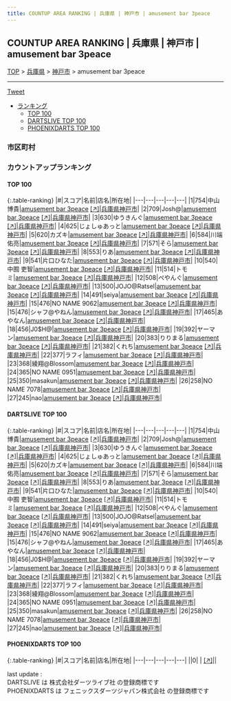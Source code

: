 ```yaml
---
title: COUNTUP AREA RANKING | 兵庫県 | 神戸市 | amusement bar 3peace
---
```

## COUNTUP AREA RANKING | 兵庫県 | 神戸市 | amusement bar 3peace

[TOP](/darts/rank/) > [兵庫県](/darts/rank/兵庫県/) > [神戸市](/darts/rank/兵庫県/神戸市/) > amusement bar 3peace

___

<a href="https://twitter.com/share?ref_src=twsrc%5Etfw" data-text="COUNTUP AREA RANKING | 兵庫県神戸市amusement bar 3peace" class="twitter-share-button" data-hashtags="DARTSLIVE,PHOENIXDARTS,darts,ダーツ" data-show-count="false">Tweet</a>

* [ランキング](#カウントアップランキング)
    * [TOP 100](#top-100)
    * [DARTSLIVE TOP 100](#dartslive-top-100)
    * [PHOENIXDARTS TOP 100](#phoenixdarts-top-100)

### 市区町村

<ul>

</ul>

### カウントアップランキング

#### TOP 100



{:.table-ranking}
|#|スコア|名前|店名|所在地|
|---|---|---|---|---|
|1|754|<span class="rank-name-dl">中山　博貴</span>|<a href="/darts/rank/shops/88bf6b279ae38631f454cb89828a1cfe.html">amusement bar 3peace</a> <a href="https://search.dartslive.com/jp/shop/88bf6b279ae38631f454cb89828a1cfe">[↗]</a>|<a href="/darts/rank/兵庫県/神戸市">兵庫県神戸市</a>|
|2|709|<span class="rank-name-dl">Josh@</span>|<a href="/darts/rank/shops/88bf6b279ae38631f454cb89828a1cfe.html">amusement bar 3peace</a> <a href="https://search.dartslive.com/jp/shop/88bf6b279ae38631f454cb89828a1cfe">[↗]</a>|<a href="/darts/rank/兵庫県/神戸市">兵庫県神戸市</a>|
|3|630|<span class="rank-name-dl">ゆうきんぐ</span>|<a href="/darts/rank/shops/88bf6b279ae38631f454cb89828a1cfe.html">amusement bar 3peace</a> <a href="https://search.dartslive.com/jp/shop/88bf6b279ae38631f454cb89828a1cfe">[↗]</a>|<a href="/darts/rank/兵庫県/神戸市">兵庫県神戸市</a>|
|4|625|<span class="rank-name-dl">じょしゅあっと</span>|<a href="/darts/rank/shops/88bf6b279ae38631f454cb89828a1cfe.html">amusement bar 3peace</a> <a href="https://search.dartslive.com/jp/shop/88bf6b279ae38631f454cb89828a1cfe">[↗]</a>|<a href="/darts/rank/兵庫県/神戸市">兵庫県神戸市</a>|
|5|620|<span class="rank-name-dl">カズキ</span>|<a href="/darts/rank/shops/88bf6b279ae38631f454cb89828a1cfe.html">amusement bar 3peace</a> <a href="https://search.dartslive.com/jp/shop/88bf6b279ae38631f454cb89828a1cfe">[↗]</a>|<a href="/darts/rank/兵庫県/神戸市">兵庫県神戸市</a>|
|6|584|<span class="rank-name-dl">川端 佑亮</span>|<a href="/darts/rank/shops/88bf6b279ae38631f454cb89828a1cfe.html">amusement bar 3peace</a> <a href="https://search.dartslive.com/jp/shop/88bf6b279ae38631f454cb89828a1cfe">[↗]</a>|<a href="/darts/rank/兵庫県/神戸市">兵庫県神戸市</a>|
|7|571|<span class="rank-name-dl">そら</span>|<a href="/darts/rank/shops/88bf6b279ae38631f454cb89828a1cfe.html">amusement bar 3peace</a> <a href="https://search.dartslive.com/jp/shop/88bf6b279ae38631f454cb89828a1cfe">[↗]</a>|<a href="/darts/rank/兵庫県/神戸市">兵庫県神戸市</a>|
|8|553|<span class="rank-name-dl">りあ</span>|<a href="/darts/rank/shops/88bf6b279ae38631f454cb89828a1cfe.html">amusement bar 3peace</a> <a href="https://search.dartslive.com/jp/shop/88bf6b279ae38631f454cb89828a1cfe">[↗]</a>|<a href="/darts/rank/兵庫県/神戸市">兵庫県神戸市</a>|
|9|541|<span class="rank-name-dl">片口ひなた</span>|<a href="/darts/rank/shops/88bf6b279ae38631f454cb89828a1cfe.html">amusement bar 3peace</a> <a href="https://search.dartslive.com/jp/shop/88bf6b279ae38631f454cb89828a1cfe">[↗]</a>|<a href="/darts/rank/兵庫県/神戸市">兵庫県神戸市</a>|
|10|540|<span class="rank-name-dl">中囿 吏智</span>|<a href="/darts/rank/shops/88bf6b279ae38631f454cb89828a1cfe.html">amusement bar 3peace</a> <a href="https://search.dartslive.com/jp/shop/88bf6b279ae38631f454cb89828a1cfe">[↗]</a>|<a href="/darts/rank/兵庫県/神戸市">兵庫県神戸市</a>|
|11|514|<span class="rank-name-dl">トモミ</span>|<a href="/darts/rank/shops/88bf6b279ae38631f454cb89828a1cfe.html">amusement bar 3peace</a> <a href="https://search.dartslive.com/jp/shop/88bf6b279ae38631f454cb89828a1cfe">[↗]</a>|<a href="/darts/rank/兵庫県/神戸市">兵庫県神戸市</a>|
|12|508|<span class="rank-name-dl">ぺやんぐ</span>|<a href="/darts/rank/shops/88bf6b279ae38631f454cb89828a1cfe.html">amusement bar 3peace</a> <a href="https://search.dartslive.com/jp/shop/88bf6b279ae38631f454cb89828a1cfe">[↗]</a>|<a href="/darts/rank/兵庫県/神戸市">兵庫県神戸市</a>|
|13|500|<span class="rank-name-dl">JOJO@Ratsel</span>|<a href="/darts/rank/shops/88bf6b279ae38631f454cb89828a1cfe.html">amusement bar 3peace</a> <a href="https://search.dartslive.com/jp/shop/88bf6b279ae38631f454cb89828a1cfe">[↗]</a>|<a href="/darts/rank/兵庫県/神戸市">兵庫県神戸市</a>|
|14|491|<span class="rank-name-dl">seiya</span>|<a href="/darts/rank/shops/88bf6b279ae38631f454cb89828a1cfe.html">amusement bar 3peace</a> <a href="https://search.dartslive.com/jp/shop/88bf6b279ae38631f454cb89828a1cfe">[↗]</a>|<a href="/darts/rank/兵庫県/神戸市">兵庫県神戸市</a>|
|15|476|<span class="rank-name-dl">NO NAME 9062</span>|<a href="/darts/rank/shops/88bf6b279ae38631f454cb89828a1cfe.html">amusement bar 3peace</a> <a href="https://search.dartslive.com/jp/shop/88bf6b279ae38631f454cb89828a1cfe">[↗]</a>|<a href="/darts/rank/兵庫県/神戸市">兵庫県神戸市</a>|
|15|476|<span class="rank-name-dl">シャフ@やねん</span>|<a href="/darts/rank/shops/88bf6b279ae38631f454cb89828a1cfe.html">amusement bar 3peace</a> <a href="https://search.dartslive.com/jp/shop/88bf6b279ae38631f454cb89828a1cfe">[↗]</a>|<a href="/darts/rank/兵庫県/神戸市">兵庫県神戸市</a>|
|17|465|<span class="rank-name-dl">あやなん</span>|<a href="/darts/rank/shops/88bf6b279ae38631f454cb89828a1cfe.html">amusement bar 3peace</a> <a href="https://search.dartslive.com/jp/shop/88bf6b279ae38631f454cb89828a1cfe">[↗]</a>|<a href="/darts/rank/兵庫県/神戸市">兵庫県神戸市</a>|
|18|456|<span class="rank-name-dl">J0$H@</span>|<a href="/darts/rank/shops/88bf6b279ae38631f454cb89828a1cfe.html">amusement bar 3peace</a> <a href="https://search.dartslive.com/jp/shop/88bf6b279ae38631f454cb89828a1cfe">[↗]</a>|<a href="/darts/rank/兵庫県/神戸市">兵庫県神戸市</a>|
|19|392|<span class="rank-name-dl">ヤーマン</span>|<a href="/darts/rank/shops/88bf6b279ae38631f454cb89828a1cfe.html">amusement bar 3peace</a> <a href="https://search.dartslive.com/jp/shop/88bf6b279ae38631f454cb89828a1cfe">[↗]</a>|<a href="/darts/rank/兵庫県/神戸市">兵庫県神戸市</a>|
|20|383|<span class="rank-name-dl">りりまる</span>|<a href="/darts/rank/shops/88bf6b279ae38631f454cb89828a1cfe.html">amusement bar 3peace</a> <a href="https://search.dartslive.com/jp/shop/88bf6b279ae38631f454cb89828a1cfe">[↗]</a>|<a href="/darts/rank/兵庫県/神戸市">兵庫県神戸市</a>|
|21|382|<span class="rank-name-dl">くれち</span>|<a href="/darts/rank/shops/88bf6b279ae38631f454cb89828a1cfe.html">amusement bar 3peace</a> <a href="https://search.dartslive.com/jp/shop/88bf6b279ae38631f454cb89828a1cfe">[↗]</a>|<a href="/darts/rank/兵庫県/神戸市">兵庫県神戸市</a>|
|22|377|<span class="rank-name-dl">ラフィ</span>|<a href="/darts/rank/shops/88bf6b279ae38631f454cb89828a1cfe.html">amusement bar 3peace</a> <a href="https://search.dartslive.com/jp/shop/88bf6b279ae38631f454cb89828a1cfe">[↗]</a>|<a href="/darts/rank/兵庫県/神戸市">兵庫県神戸市</a>|
|23|368|<span class="rank-name-dl">綾翔@Blossom</span>|<a href="/darts/rank/shops/88bf6b279ae38631f454cb89828a1cfe.html">amusement bar 3peace</a> <a href="https://search.dartslive.com/jp/shop/88bf6b279ae38631f454cb89828a1cfe">[↗]</a>|<a href="/darts/rank/兵庫県/神戸市">兵庫県神戸市</a>|
|24|365|<span class="rank-name-dl">NO NAME 0951</span>|<a href="/darts/rank/shops/88bf6b279ae38631f454cb89828a1cfe.html">amusement bar 3peace</a> <a href="https://search.dartslive.com/jp/shop/88bf6b279ae38631f454cb89828a1cfe">[↗]</a>|<a href="/darts/rank/兵庫県/神戸市">兵庫県神戸市</a>|
|25|350|<span class="rank-name-dl">masakun</span>|<a href="/darts/rank/shops/88bf6b279ae38631f454cb89828a1cfe.html">amusement bar 3peace</a> <a href="https://search.dartslive.com/jp/shop/88bf6b279ae38631f454cb89828a1cfe">[↗]</a>|<a href="/darts/rank/兵庫県/神戸市">兵庫県神戸市</a>|
|26|258|<span class="rank-name-dl">NO NAME 7078</span>|<a href="/darts/rank/shops/88bf6b279ae38631f454cb89828a1cfe.html">amusement bar 3peace</a> <a href="https://search.dartslive.com/jp/shop/88bf6b279ae38631f454cb89828a1cfe">[↗]</a>|<a href="/darts/rank/兵庫県/神戸市">兵庫県神戸市</a>|
|27|245|<span class="rank-name-dl">nao</span>|<a href="/darts/rank/shops/88bf6b279ae38631f454cb89828a1cfe.html">amusement bar 3peace</a> <a href="https://search.dartslive.com/jp/shop/88bf6b279ae38631f454cb89828a1cfe">[↗]</a>|<a href="/darts/rank/兵庫県/神戸市">兵庫県神戸市</a>|


#### DARTSLIVE TOP 100



{:.table-ranking}
|#|スコア|名前|店名|所在地|
|---|---|---|---|---|
|1|754|<span class="rank-name-dl">中山　博貴</span>|<a href="/darts/rank/shops/88bf6b279ae38631f454cb89828a1cfe.html">amusement bar 3peace</a> <a href="https://search.dartslive.com/jp/shop/88bf6b279ae38631f454cb89828a1cfe">[↗]</a>|<a href="/darts/rank/兵庫県/神戸市">兵庫県神戸市</a>|
|2|709|<span class="rank-name-dl">Josh@</span>|<a href="/darts/rank/shops/88bf6b279ae38631f454cb89828a1cfe.html">amusement bar 3peace</a> <a href="https://search.dartslive.com/jp/shop/88bf6b279ae38631f454cb89828a1cfe">[↗]</a>|<a href="/darts/rank/兵庫県/神戸市">兵庫県神戸市</a>|
|3|630|<span class="rank-name-dl">ゆうきんぐ</span>|<a href="/darts/rank/shops/88bf6b279ae38631f454cb89828a1cfe.html">amusement bar 3peace</a> <a href="https://search.dartslive.com/jp/shop/88bf6b279ae38631f454cb89828a1cfe">[↗]</a>|<a href="/darts/rank/兵庫県/神戸市">兵庫県神戸市</a>|
|4|625|<span class="rank-name-dl">じょしゅあっと</span>|<a href="/darts/rank/shops/88bf6b279ae38631f454cb89828a1cfe.html">amusement bar 3peace</a> <a href="https://search.dartslive.com/jp/shop/88bf6b279ae38631f454cb89828a1cfe">[↗]</a>|<a href="/darts/rank/兵庫県/神戸市">兵庫県神戸市</a>|
|5|620|<span class="rank-name-dl">カズキ</span>|<a href="/darts/rank/shops/88bf6b279ae38631f454cb89828a1cfe.html">amusement bar 3peace</a> <a href="https://search.dartslive.com/jp/shop/88bf6b279ae38631f454cb89828a1cfe">[↗]</a>|<a href="/darts/rank/兵庫県/神戸市">兵庫県神戸市</a>|
|6|584|<span class="rank-name-dl">川端 佑亮</span>|<a href="/darts/rank/shops/88bf6b279ae38631f454cb89828a1cfe.html">amusement bar 3peace</a> <a href="https://search.dartslive.com/jp/shop/88bf6b279ae38631f454cb89828a1cfe">[↗]</a>|<a href="/darts/rank/兵庫県/神戸市">兵庫県神戸市</a>|
|7|571|<span class="rank-name-dl">そら</span>|<a href="/darts/rank/shops/88bf6b279ae38631f454cb89828a1cfe.html">amusement bar 3peace</a> <a href="https://search.dartslive.com/jp/shop/88bf6b279ae38631f454cb89828a1cfe">[↗]</a>|<a href="/darts/rank/兵庫県/神戸市">兵庫県神戸市</a>|
|8|553|<span class="rank-name-dl">りあ</span>|<a href="/darts/rank/shops/88bf6b279ae38631f454cb89828a1cfe.html">amusement bar 3peace</a> <a href="https://search.dartslive.com/jp/shop/88bf6b279ae38631f454cb89828a1cfe">[↗]</a>|<a href="/darts/rank/兵庫県/神戸市">兵庫県神戸市</a>|
|9|541|<span class="rank-name-dl">片口ひなた</span>|<a href="/darts/rank/shops/88bf6b279ae38631f454cb89828a1cfe.html">amusement bar 3peace</a> <a href="https://search.dartslive.com/jp/shop/88bf6b279ae38631f454cb89828a1cfe">[↗]</a>|<a href="/darts/rank/兵庫県/神戸市">兵庫県神戸市</a>|
|10|540|<span class="rank-name-dl">中囿 吏智</span>|<a href="/darts/rank/shops/88bf6b279ae38631f454cb89828a1cfe.html">amusement bar 3peace</a> <a href="https://search.dartslive.com/jp/shop/88bf6b279ae38631f454cb89828a1cfe">[↗]</a>|<a href="/darts/rank/兵庫県/神戸市">兵庫県神戸市</a>|
|11|514|<span class="rank-name-dl">トモミ</span>|<a href="/darts/rank/shops/88bf6b279ae38631f454cb89828a1cfe.html">amusement bar 3peace</a> <a href="https://search.dartslive.com/jp/shop/88bf6b279ae38631f454cb89828a1cfe">[↗]</a>|<a href="/darts/rank/兵庫県/神戸市">兵庫県神戸市</a>|
|12|508|<span class="rank-name-dl">ぺやんぐ</span>|<a href="/darts/rank/shops/88bf6b279ae38631f454cb89828a1cfe.html">amusement bar 3peace</a> <a href="https://search.dartslive.com/jp/shop/88bf6b279ae38631f454cb89828a1cfe">[↗]</a>|<a href="/darts/rank/兵庫県/神戸市">兵庫県神戸市</a>|
|13|500|<span class="rank-name-dl">JOJO@Ratsel</span>|<a href="/darts/rank/shops/88bf6b279ae38631f454cb89828a1cfe.html">amusement bar 3peace</a> <a href="https://search.dartslive.com/jp/shop/88bf6b279ae38631f454cb89828a1cfe">[↗]</a>|<a href="/darts/rank/兵庫県/神戸市">兵庫県神戸市</a>|
|14|491|<span class="rank-name-dl">seiya</span>|<a href="/darts/rank/shops/88bf6b279ae38631f454cb89828a1cfe.html">amusement bar 3peace</a> <a href="https://search.dartslive.com/jp/shop/88bf6b279ae38631f454cb89828a1cfe">[↗]</a>|<a href="/darts/rank/兵庫県/神戸市">兵庫県神戸市</a>|
|15|476|<span class="rank-name-dl">NO NAME 9062</span>|<a href="/darts/rank/shops/88bf6b279ae38631f454cb89828a1cfe.html">amusement bar 3peace</a> <a href="https://search.dartslive.com/jp/shop/88bf6b279ae38631f454cb89828a1cfe">[↗]</a>|<a href="/darts/rank/兵庫県/神戸市">兵庫県神戸市</a>|
|15|476|<span class="rank-name-dl">シャフ@やねん</span>|<a href="/darts/rank/shops/88bf6b279ae38631f454cb89828a1cfe.html">amusement bar 3peace</a> <a href="https://search.dartslive.com/jp/shop/88bf6b279ae38631f454cb89828a1cfe">[↗]</a>|<a href="/darts/rank/兵庫県/神戸市">兵庫県神戸市</a>|
|17|465|<span class="rank-name-dl">あやなん</span>|<a href="/darts/rank/shops/88bf6b279ae38631f454cb89828a1cfe.html">amusement bar 3peace</a> <a href="https://search.dartslive.com/jp/shop/88bf6b279ae38631f454cb89828a1cfe">[↗]</a>|<a href="/darts/rank/兵庫県/神戸市">兵庫県神戸市</a>|
|18|456|<span class="rank-name-dl">J0$H@</span>|<a href="/darts/rank/shops/88bf6b279ae38631f454cb89828a1cfe.html">amusement bar 3peace</a> <a href="https://search.dartslive.com/jp/shop/88bf6b279ae38631f454cb89828a1cfe">[↗]</a>|<a href="/darts/rank/兵庫県/神戸市">兵庫県神戸市</a>|
|19|392|<span class="rank-name-dl">ヤーマン</span>|<a href="/darts/rank/shops/88bf6b279ae38631f454cb89828a1cfe.html">amusement bar 3peace</a> <a href="https://search.dartslive.com/jp/shop/88bf6b279ae38631f454cb89828a1cfe">[↗]</a>|<a href="/darts/rank/兵庫県/神戸市">兵庫県神戸市</a>|
|20|383|<span class="rank-name-dl">りりまる</span>|<a href="/darts/rank/shops/88bf6b279ae38631f454cb89828a1cfe.html">amusement bar 3peace</a> <a href="https://search.dartslive.com/jp/shop/88bf6b279ae38631f454cb89828a1cfe">[↗]</a>|<a href="/darts/rank/兵庫県/神戸市">兵庫県神戸市</a>|
|21|382|<span class="rank-name-dl">くれち</span>|<a href="/darts/rank/shops/88bf6b279ae38631f454cb89828a1cfe.html">amusement bar 3peace</a> <a href="https://search.dartslive.com/jp/shop/88bf6b279ae38631f454cb89828a1cfe">[↗]</a>|<a href="/darts/rank/兵庫県/神戸市">兵庫県神戸市</a>|
|22|377|<span class="rank-name-dl">ラフィ</span>|<a href="/darts/rank/shops/88bf6b279ae38631f454cb89828a1cfe.html">amusement bar 3peace</a> <a href="https://search.dartslive.com/jp/shop/88bf6b279ae38631f454cb89828a1cfe">[↗]</a>|<a href="/darts/rank/兵庫県/神戸市">兵庫県神戸市</a>|
|23|368|<span class="rank-name-dl">綾翔@Blossom</span>|<a href="/darts/rank/shops/88bf6b279ae38631f454cb89828a1cfe.html">amusement bar 3peace</a> <a href="https://search.dartslive.com/jp/shop/88bf6b279ae38631f454cb89828a1cfe">[↗]</a>|<a href="/darts/rank/兵庫県/神戸市">兵庫県神戸市</a>|
|24|365|<span class="rank-name-dl">NO NAME 0951</span>|<a href="/darts/rank/shops/88bf6b279ae38631f454cb89828a1cfe.html">amusement bar 3peace</a> <a href="https://search.dartslive.com/jp/shop/88bf6b279ae38631f454cb89828a1cfe">[↗]</a>|<a href="/darts/rank/兵庫県/神戸市">兵庫県神戸市</a>|
|25|350|<span class="rank-name-dl">masakun</span>|<a href="/darts/rank/shops/88bf6b279ae38631f454cb89828a1cfe.html">amusement bar 3peace</a> <a href="https://search.dartslive.com/jp/shop/88bf6b279ae38631f454cb89828a1cfe">[↗]</a>|<a href="/darts/rank/兵庫県/神戸市">兵庫県神戸市</a>|
|26|258|<span class="rank-name-dl">NO NAME 7078</span>|<a href="/darts/rank/shops/88bf6b279ae38631f454cb89828a1cfe.html">amusement bar 3peace</a> <a href="https://search.dartslive.com/jp/shop/88bf6b279ae38631f454cb89828a1cfe">[↗]</a>|<a href="/darts/rank/兵庫県/神戸市">兵庫県神戸市</a>|
|27|245|<span class="rank-name-dl">nao</span>|<a href="/darts/rank/shops/88bf6b279ae38631f454cb89828a1cfe.html">amusement bar 3peace</a> <a href="https://search.dartslive.com/jp/shop/88bf6b279ae38631f454cb89828a1cfe">[↗]</a>|<a href="/darts/rank/兵庫県/神戸市">兵庫県神戸市</a>|


#### PHOENIXDARTS TOP 100



{:.table-ranking}
|#|スコア|名前|店名|所在地|
|---|---|---|---|---|
||0|<span class="rank-name-dl"> </span>|<a href="/darts/rank/shops/.html"></a> <a href="">[↗]</a>|<a href="/darts/rank//"></a>|


<div class="footer border-top border-gray-light mt-5 pt-3 text-right text-gray">
    last update : <span style="font-weight: italic" id="foot_last_modified"></span><br />
    DARTSLIVE は 株式会社ダーツライブ社 の登録商標です<br />
    PHOENIXDARTS は フェニックスダーツジャパン株式会社 の登録商標です<br />
</div>

<script src="https://cdnjs.cloudflare.com/ajax/libs/jquery.tablesorter/2.31.3/js/jquery.tablesorter.min.js" integrity="sha512-qzgd5cYSZcosqpzpn7zF2ZId8f/8CHmFKZ8j7mU4OUXTNRd5g+ZHBPsgKEwoqxCtdQvExE5LprwwPAgoicguNg==" crossorigin="anonymous" referrerpolicy="no-referrer"></script>
<link rel="stylesheet" href="https://cdnjs.cloudflare.com/ajax/libs/jquery.tablesorter/2.31.3/css/theme.default.min.css" integrity="sha512-wghhOJkjQX0Lh3NSWvNKeZ0ZpNn+SPVXX1Qyc9OCaogADktxrBiBdKGDoqVUOyhStvMBmJQ8ZdMHiR3wuEq8+w==" crossorigin="anonymous" referrerpolicy="no-referrer" />
<script>
$(function() {
    $(".table-ranking").tablesorter({sortList:[[0, 0]]});
    $("#foot_last_modified").text(formatDate(new Date(document.lastModified), 'yyyy-MM-dd HH:mm:ss'));
});
</script>

<script async src="https://platform.twitter.com/widgets.js" charset="utf-8"></script>